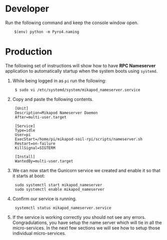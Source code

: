 # Developer
Run the following command and keep the console window open.

        $(env) python -m Pyro4.naming


# Production
The following set of instructions will show how to have **RPC Nameserver** application to automatically startup when the system boots using ``systemd``.

1. While being logged in as ``pi`` run the following:

        $ sudo vi /etc/systemd/system/mikapod_nameserver.service

2. Copy and paste the following contents.

        [Unit]
        Description=Mikapod Nameserver Daemon
        After=multi-user.target

        [Service]
        Type=idle
        User=pi
        ExecStart=/home/pi/mikapod-soil-rpi/scripts/nameserver.sh
        Restart=on-failure
        KillSignal=SIGTERM

        [Install]
        WantedBy=multi-user.target

3. We can now start the Gunicorn service we created and enable it so that it starts at boot:

        sudo systemctl start mikapod_nameserver
        sudo systemctl enable mikapod_nameserver

4. Confirm our service is running.

        systemctl status mikapod_nameserver.service

5. If the service is working correctly you should not see any errors. Congradulations, you have setup the name server which will tie in all the micro-services. In the next few sections we will see how to setup those individual micro-services.
